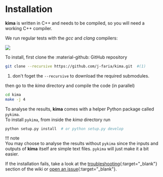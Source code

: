# Installation

**kima** is written in C++ and needs to be compiled, so you will need a working
C++ compiler.

We run regular tests with the *gcc* and *clang* compilers: 

<img style='vertical-align:middle;' src='https://github.com/j-faria/kima/actions/workflows/compilers.yml/badge.svg'>


To install, first clone the :material-github: GitHub repository
```sh
git clone --recursive https://github.com/j-faria/kima.git  #(1)
```

1.  don't foget the `--recursive` to download the required submodules.


then go to the *kima* directory and compile the code (in parallel)

```sh
cd kima
make -j 4
```

To analyse the results, **kima** comes with a helper Python package called
`pykima`.  
To install `pykima`, from inside the *kima* directory run

```sh
python setup.py install  # or python setup.py develop
```


!!! note  
    You may choose to analyse the results without `pykima` since the inputs and
    outputs of **kima** itself are simple text files. `pykima` will just make it
    a bit easier.
 
 
 If the installation fails, take a look at the
 [troubleshooting](https://github.com/j-faria/kima/wiki/Troubleshooting){:target="_blank"}
 section of the wiki or [open an
 issue](https://github.com/j-faria/kima/issues){:target="_blank"}.